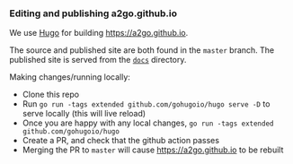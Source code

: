 ### Editing and publishing a2go.github.io

We use [Hugo](https://gohugo.io) for building https://a2go.github.io.

The source and published site are both found in the `master` branch. The published site is served from the
[`docs`](docs) directory.

Making changes/running locally:

* Clone this repo
* Run `go run -tags extended github.com/gohugoio/hugo serve -D` to serve locally (this will live reload)
* Once you are happy with any local changes, `go run -tags extended github.com/gohugoio/hugo`
* Create a PR, and check that the github action passes
* Merging the PR to `master` will cause https://a2go.github.io to be rebuilt

